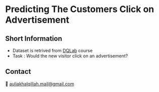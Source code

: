 # Predicting The Customers Click on Advertisement

## Short Information
- Dataset is retrived from [DQLab](https://www.dqlab.id/) course
- Task : Would the new visitor click on an advertisement?

## Contact
:e-mail: auliakhalqillah.mail@gmail.com
